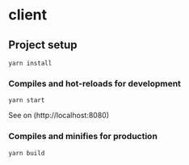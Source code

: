 # client

## Project setup

```
yarn install
```

### Compiles and hot-reloads for development

```
yarn start
```

See on (http://localhost:8080)

### Compiles and minifies for production

```
yarn build
```
